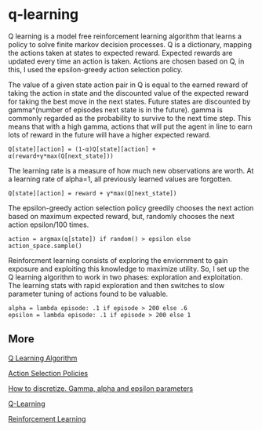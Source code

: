 # q-learning
Q learning is a model free reinforcement learning algorithm that learns a policy to solve finite markov decision processes. Q is a dictionary, mapping the actions taken at states to expected reward. Expected rewards are updated every time an action is taken. Actions are chosen based on Q, in this, I used the epsilon-greedy action selection policy.

The value of a given state action pair in Q is equal to the earned reward of taking the action in state and the discounted value of the expected reward for taking the best move in the next states. Future states are discounted by gamma^(number of episodes next state is in the future). gamma is commonly regarded as the probability to survive to the next time step. This means that with a high gamma, actions that will put the agent in line to earn lots of reward in the future will have a higher expected reward.
```
Q[state][action] = (1-α)Q[state][action] + α(reward+γ*max(Q[next_state]))
```

The learning rate is a measure of how much new observations are worth. At a learning rate of alpha=1, all previously learned values are forgotten.
```
Q[state][action] = reward + γ*max(Q[next_state])
```

The epsilon-greedy action selection policy greedily chooses the next action based on maximum expected reward, but, randomly chooses the next action epsilon/100 times.
```
action = argmax(q[state]) if random() > epsilon else action_space.sample()
```

Reinforcment learning consists of exploring the enviornment to gain exposure and exploiting this knowledge to maximize utility. So, I set up the Q learning algorithm to work in two phases: exploration and exploitation. The learning stats with rapid exploration and then switches to slow parameter tuning of actions found to be valuable.
```
alpha = lambda episode: .1 if episode > 200 else .6
epsilon = lambda episode: .1 if episode > 200 else 1
```


## More
[Q Learning Algorithm](https://www.cse.unsw.edu.au/~cs9417ml/RL1/algorithms.html)


[Action Selection Policies](https://www.cse.unsw.edu.au/~cs9417ml/RL1/tdlearning.html#aselection)


[How to discretize. Gamma, alpha and epsilon parameters](https://dev.to/n1try/cartpole-with-q-learning---first-experiences-with-openai-gym)


[Q-Learning](https://en.wikipedia.org/wiki/Q-learning)


[Reinforcement Learning](https://en.wikipedia.org/wiki/Reinforcement_learning)
